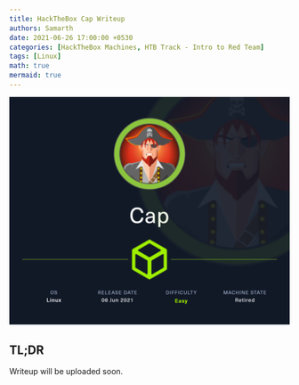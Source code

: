 ```yaml
---
title: HackTheBox Cap Writeup
authors: Samarth
date: 2021-06-26 17:00:00 +0530
categories: [HackTheBox Machines, HTB Track - Intro to Red Team]
tags: [Linux]
math: true
mermaid: true
---
```


![Cap - HTB](/assets/images/writeups/Cap-HTB/banner.png)

## TL;DR


Writeup will be uploaded soon.